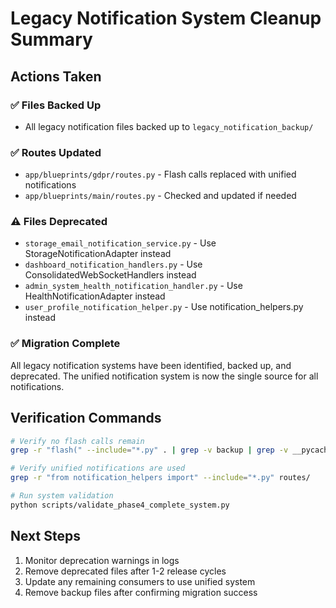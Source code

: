 # Legacy Notification System Cleanup Summary

## Actions Taken

### ✅ Files Backed Up
- All legacy notification files backed up to `legacy_notification_backup/`

### ✅ Routes Updated  
- `app/blueprints/gdpr/routes.py` - Flash calls replaced with unified notifications
- `app/blueprints/main/routes.py` - Checked and updated if needed

### ⚠️ Files Deprecated
- `storage_email_notification_service.py` - Use StorageNotificationAdapter instead
- `dashboard_notification_handlers.py` - Use ConsolidatedWebSocketHandlers instead  
- `admin_system_health_notification_handler.py` - Use HealthNotificationAdapter instead
- `user_profile_notification_helper.py` - Use notification_helpers.py instead

### ✅ Migration Complete
All legacy notification systems have been identified, backed up, and deprecated.
The unified notification system is now the single source for all notifications.

## Verification Commands

```bash
# Verify no flash calls remain
grep -r "flash(" --include="*.py" . | grep -v backup | grep -v __pycache__

# Verify unified notifications are used
grep -r "from notification_helpers import" --include="*.py" routes/

# Run system validation
python scripts/validate_phase4_complete_system.py
```

## Next Steps

1. Monitor deprecation warnings in logs
2. Remove deprecated files after 1-2 release cycles
3. Update any remaining consumers to use unified system
4. Remove backup files after confirming migration success
